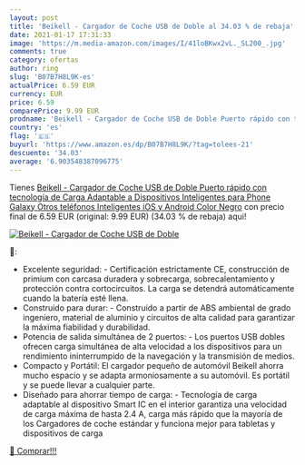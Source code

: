 ```yaml
---
layout: post
title: 'Beikell - Cargador de Coche USB de Doble al 34.03 % de rebaja'
date: 2021-01-17 17:31:33
image: 'https://m.media-amazon.com/images/I/41loBKwx2vL._SL200_.jpg'
comments: true
category: ofertas
author: ring
slug: 'B07B7H8L9K-es'
actualPrice: 6.59 EUR
currency: EUR
price: 6.59
comparePrice: 9.99 EUR
prodname: 'Beikell - Cargador de Coche USB de Doble Puerto rápido con tecnología de Carga Adaptable a Dispositivos Inteligentes para Phone  Galaxy  Otros teléfonos Inteligentes iOS y Android  Color Negro'
country: 'es'
flag: '🇪🇸'
buyurl: 'https://www.amazon.es/dp/B07B7H8L9K/?tag=tolees-21'
descuento: '34.03'
average: '6.903548387096775'
---
```


Tienes [Beikell - Cargador de Coche USB de Doble Puerto rápido con tecnología de Carga Adaptable a Dispositivos Inteligentes para Phone  Galaxy  Otros teléfonos Inteligentes iOS y Android  Color Negro](https://www.amazon.es/dp/B07B7H8L9K/?tag=tolees-21) con precio final de  6.59 EUR (original: 9.99 EUR) (34.03 %  de rebaja) aqui!

[![Beikell - Cargador de Coche USB de Doble](https://m.media-amazon.com/images/I/41loBKwx2vL._SL200_.jpg)](https://www.amazon.es/dp/B07B7H8L9K/?tag=tolees-21)

🔎:

- Excelente seguridad: - Certificación estrictamente CE, construcción de primium con carcasa duradera y sobrecarga, sobrecalentamiento y protección contra cortocircuitos. La carga se detendrá automáticamente cuando la batería esté llena.
- Construido para durar: - Construido a partir de ABS ambiental de grado ingeniero, material de aluminio y circuitos de alta calidad para garantizar la máxima fiabilidad y durabilidad.
- Potencia de salida simultánea de 2 puertos: - Los puertos USB dobles ofrecen carga simultánea de alta velocidad a los dispositivos para un rendimiento ininterrumpido de la navegación y la transmisión de medios.
- Compacto y Portátil: El cargador pequeño de automóvil Beikell ahorra mucho espacio y se adapta armoniosamente a su automóvil. Es portátil y se puede llevar a cualquier parte.
- Diseñado para ahorrar tiempo de carga: - Tecnología de carga adaptable al dispositivo Smart IC en el interior garantiza una velocidad de carga máxima de hasta 2.4 A, carga más rápido que la mayoría de los Cargadores de coche estándar y funciona mejor para tabletas y dispositivos de carga

[🛒 Comprar!!!](https://www.amazon.es/dp/B07B7H8L9K/?tag=tolees-21)
